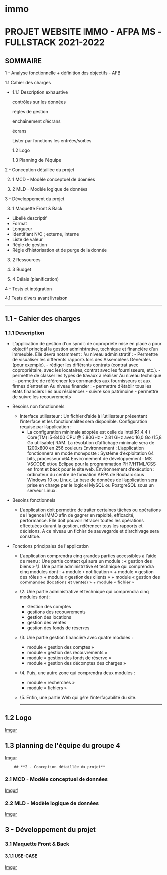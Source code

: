 # immo
# **PROJET WEBSITE IMMO - AFPA MS -FULLSTACK 2021-2022**

## SOMMAIRE

1 - Analyse fonctionnelle + définition des objectifs - AFB

  1.1 Cahier des charges

- 1.1.1	Description exhaustive

  contrôles sur les données

  règles de gestion

  enchaînement d’écrans

  écrans

  Lister par fonctions les entrées/sorties

  1.2 Logo

  1.3 Planning de l'équipe

2 - Conception détaillée du projet

2. 1 MCD - Modèle conceptuel de données

2. 2 MLD - Modèle logique de données 

3 - Développement du projet

3. 1  Maquette Front & Back

- Libellé descriptif
- Format
- Longueur
- Identifiant N/O ; externe, interne
- Liste de valeur
- Règle de gestion
- Règle d’historisation et de purge de la donnée

3. 2 Ressources

3. 3 Budget

3. 4 Délais (planification)

4 - Tests et intégration

  4.1 Tests divers avant livraison

------

## **1.1 - Cahier des charges**

### **1.1.1 Description**

- L’application de gestion d’un syndic de copropriété mise en place a pour
  objectif principal la gestion administrative, technique et financière d’un
  immeuble.
  Elle devra notamment :
  Au niveau administratif :
  \- Permettre de visualiser les différents rapports lors des Assemblées Générales (pour exemple).
  \- rédiger les différents contrats (contrat avec copropriétaire, avec les
  locataires, contrat avec les fournisseurs, etc.).
  \- permettre de classer les types de travaux à réaliser
  Au niveau technique :
  \- permettre de référencer les commandes aux fournisseurs et aux firmes
  d’entretien
  Au niveau financier :
  \- permettre d’établir tous les états financiers liés aux résidences
  \- suivre son patrimoine
  \- permettre de suivre les recouvrements

- Besoins non fonctionnels

  - Interface utilisateur :
    Un fichier d’aide à l’utilisateur présentant l’interface et les fonctionnalités sera disponible.
    Configuration requise par l’application :
    - La configuration minimale adoptée est celle du Intel(R1.4.4 ) Core(TM) i5-8400 CPU @ 2.80GHz - 2.81 GHz avec 16,0 Go (15,8 Go utilisable) RAM. La résolution d’affichage minimale sera de 1200x800 en 256 couleurs
      Environnement : L’application fonctionnera en mode monoposte : Système d’exploitation 64 bits, processeur x64
      Environnement de développement : MS VSCODE et/ou Eclipse
      pour la programmation PHP/HTML/CSS en front et back pour le site web.
      Environnement d’exécution : ordinateur du centre de formation AFPA de Roubaix sous Windows 10 ou Linux.
      La base de données de l’application sera prise en charge par le logiciel MySQL ou PostgreSQL sous un serveur Linux.

- Besoins fonctionnels

  - L’application doit permettre de traiter certaines tâches ou opérations de l'agence IMMO afin de gagner en rapidité, efficacité, performance. Elle doit pouvoir retracer toutes les opérations effectuées durant la gestion, référencer tous les rapports et décisions. A ce niveau un fichier de sauvegarde et d’archivage sera constitué.

- Fonctions principales de l'application

  - L’application comprendra cinq grandes parties accessibles à l’aide de menu :
    Une partie contact qui aura un module :  « gestion des biens »
    \1. Une partie administrative et technique qui comprendra cinq modules dont :
      \+ module « notification »
      \+ module « gestion des rôles »
      \+ module « gestion des clients »
      \+ module « gestion des commandes (locations et ventes) »
      \+ module « fichier »

  - \2. Une partie administrative et technique qui comprendra cinq modules dont :

    - Gestion des comptes
    - gestions des recouvrements
    - gestion des locations
    - gestion des ventes
    - gestion des fonds de réserves

  - \3. Une partie gestion financière avec quatre modules :

    - module « gestion des comptes »
    - module « gestion des recouvrements »
    - module « gestion des fonds de réserve »
    - module « gestion des décomptes des charges »

  - \4. Puis, une autre zone qui comprendra deux modules :

    - module « recherches »
    - module « fichiers »

  - \5. Enfin, une partie Web qui gère l'interfaçabilité du site.

    -----------------

## **1.2 Logo**

[Imgur](https://i.imgur.com/5Yb1hiY.jpg)

## **1.3 planning de l'équipe du groupe 4**	

[Imgur](https://i.imgur.com/4bMXwih.jpg)



		## **2 - Conception détaillée du projet**

### 2.1 MCD - Modèle conceptuel de données

[Imgur](https://i.imgur.com/A8mY2Ui.jpg))

### 2.2 MLD - Modèle logique de données

[Imgur](https://i.imgur.com/y9Gb64P.jpg)

## **3 - Développement du projet**

### 3.1 Maquette Front & Back
#### 3.1.1 USE-CASE
[Imgur](https://i.imgur.com/v6hX3wO.jpg)





